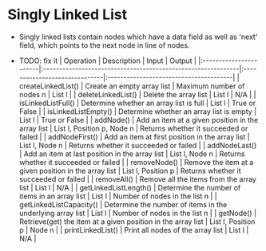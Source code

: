 #   Singly Linked List<br>
*   Singly linked lists contain nodes which have a data field as well as 'next' field, which points to the next node in line of nodes.<br>

* TODO: fix it
| Operation              | Description                                                  | Input                         | Output                                 |
|:-----------------------|:-------------------------------------------------------------|:------------------------------|:---------------------------------------|
| createLinkedList()     | Create an empty array list                                   | Maximum number of nodes n     | List l                                 |
| deleteLinkedList()      | Delete the array list                                        | List l                        | N/A                                    |
| isLinkedListFull()      | Determine whether an array list is full                      | List l                        | True or False                          |
| isLinkedListEmpty()     | Determine whether an array list is empty                     | List l                        | True or False                          |
| addNode()              | Add an item at a given position in the array list            | List l, Position p, Node n    | Returns whether it succeeded or failed |
| addNodeFirst()         | Add an item at first position in the array list           | List l, Node n                | Returns whether it succeeded or failed |
| addNodeLast()          | Add an item at last position in the array list            | List l, Node n                | Returns whether it succeeded or failed |
| removeNode()           | Remove the item at a given position in the array list        | List l, Position p            | Returns whether it succeeded or failed |
| removeAll()            | Remove all the items from the array list                     | List l                        | N/A                                    |
| getLinkedListLength()   | Determine the number of items in an array list               | List l                        | Number of nodes in the list n          |
| getLinkedListCapacity() | Determine the number of items in the underlying array list   | List l                        | Number of nodes in the list n          |
| getNode()              | Retrieve(get) the item at a given position in the array list | List l, Position p            | Node n                                 |
| printLinkedList()       | Print all nodes of the array list                            | List l                        | N/A                                    |
